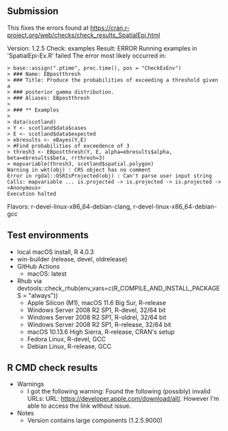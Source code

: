 ## Submission

This fixes the errors found at https://cran.r-project.org/web/checks/check_results_SpatialEpi.html

Version: 1.2.5
Check: examples
Result: ERROR
    Running examples in 'SpatialEpi-Ex.R' failed
    The error most likely occurred in:
    
    > base::assign(".ptime", proc.time(), pos = "CheckExEnv")
    > ### Name: EBpostthresh
    > ### Title: Produce the probabilities of exceeding a threshold given a
    > ### posterior gamma distribution.
    > ### Aliases: EBpostthresh
    >
    > ### ** Examples
    >
    > data(scotland)
    > Y <- scotland$data$cases
    > E <- scotland$data$expected
    > ebresults <- eBayes(Y,E)
    > #Find probabilities of exceedence of 3
    > thresh3 <- EBpostthresh(Y, E, alpha=ebresults$alpha, beta=ebresults$beta, rrthresh=3)
    > mapvariable(thresh3, scotland$spatial.polygon)
    Warning in wkt(obj) : CRS object has no comment
    Error in rgdal::OSRIsProjected(obj) : Can't parse user input string
    Calls: mapvariable ... is.projected -> is.projected -> is.projected -> <Anonymous>
    Execution halted
Flavors: r-devel-linux-x86_64-debian-clang, r-devel-linux-x86_64-debian-gcc


## Test environments

* local macOS install, R 4.0.3
* win-builder (release, devel, oldrelease)
* GitHub Actions
    + macOS: latest
* Rhub via devtools::check_rhub(env_vars=c(R_COMPILE_AND_INSTALL_PACKAGES = "always"))
    + Apple Silicon (M1), macOS 11.6 Big Sur, R-release
    + Windows Server 2008 R2 SP1, R-devel, 32/64 bit
    + Windows Server 2008 R2 SP1, R-oldrel, 32/64 bit
    + Windows Server 2008 R2 SP1, R-release, 32/64 bit
    + macOS 10.13.6 High Sierra, R-release, CRAN's setup
    + Fedora Linux, R-devel, GCC
    + Debian Linux, R-release, GCC


## R CMD check results

* Warnings
    + I got the following warning: Found the following (possibly) invalid URLs: URL: https://developer.apple.com/download/all/. However I'm able to access the link without issue.
* Notes
    + Version contains large components (1.2.5.9000)

